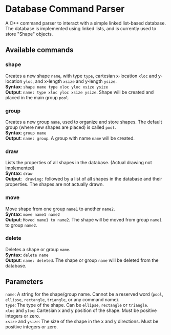 # Database Command Parser
A C++ command parser to interact with a simple linked list-based database. The database is implemented using linked lists, and is currently used to store "Shape" objects.

## Available commands

### shape
Creates a new shape ```name```, with type ```type```, cartesian x-location ```xloc``` and y-location ```yloc```, and x-length ```xsize``` and y-length ```ysize```.  
**Syntax**: ```shape name type xloc yloc xsize ysize```  
**Output**:  ```name: type xloc yloc xsize ysize```. Shape will be created and placed in the main group ```pool```.  

### group
Creates a new group ```name```, used to organize and store shapes. The default group (where new shapes are placed) is called ```pool```.  
**Syntax**: ```group name```    
**Output**: ```name: group```. A group with name ```name``` will be created.  

### draw
Lists the properties of all shapes in the database. (Actual drawing not implemented)  
**Syntax**: ```draw```  
**Output**:  ``` drawing:``` followed by a list of all shapes in the database and their properties. The shapes are not actually drawn.

### move
Move shape from one group ```name1``` to another ```name2```.  
**Syntax**: ```move name1 name2```  
**Output**: ```Moved name1 to name2```. The shape will be moved from group ```name1``` to group ```name2```.

### delete
Deletes a shape or group ```name```.  
**Syntax**: ```delete name```  
**Output**: ```name: deleted```. The shape or group ```name``` will be deleted from the database.  

## Parameters
```name```: A string for the shape/group name. Cannot be a reserved word (```pool```, ```ellipse```, ```rectangle```, ```triangle```, or any command name).  
```type```: The type of the shape. Can be ```ellipse```, ```rectangle``` or ```triangle```.  
```xloc``` and ```yloc```: Cartesian x and y position of the shape. Must be positive integers or zero.  
```xsize``` and ```ysize```: The size of the shape in the x and y directions. Must be positive integers or zero.

